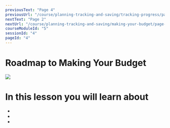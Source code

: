 ```yaml
---
previousText: "Page 4"
previousUrl: "/course/planning-tracking-and-saving/tracking-progress/page-four"
nextText: "Page 2"
nextUrl: "/course/planning-tracking-and-saving/making-your-budget/page-two"
courseModuleId: "5"
sessionId: "4"
pageId: "4"
---
```



# Roadmap to Making Your Budget

<img src="/assets/img/roadmap.png" />

# In this lesson you will learn about

- 
- 
- 

